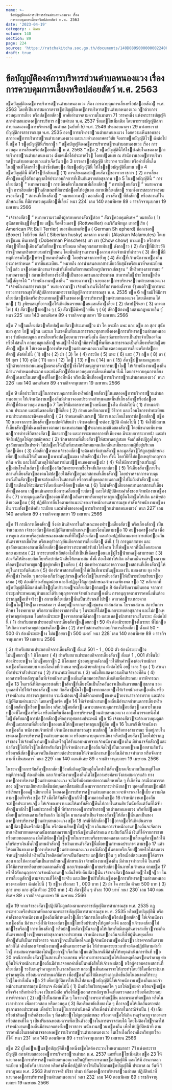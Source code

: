 ```yaml
---
name: >-
  ข้อบัญญัติองค์การบริหารส่วนตําบลหนองแวง เรื่อง
  การควบคุมการเลี้ยงหรือปล่อยสัตว์ พ.ศ. 2563
date: '2023-04-19'
category: ง พิเศษ
volume: 140
section: 89
page: 224
source: 'https://ratchakitcha.soc.go.th/documents/140D089S0000000022400.pdf'
draft: true
---
```


# ข้อบัญญัติองค์การบริหารส่วนตําบลหนองแวง เรื่อง การควบคุมการเลี้ยงหรือปล่อยสัตว์ พ.ศ. 2563

ขอบัญญัติองคการบริหารสวนตําบลหนองแวง เรื่อง การควบคุมการเลี้ยงหรือปลอยสัตว พ.ศ. 2563 โดยที่เป็นการสมควรตราขอบัญญัติองคการบริหารสวนตําบลหนองแวง วาด้วยการควบคุมการเลี้ยง หรือปลอยสัตว อาศัยอํานาจตามความในมาตรา 71 วรรคหนึ่ง แห่งพระราชบัญญัติสภาตําบลและองคการบริหาร สวนตําบล พ.ศ. 2537 ซึ่งแกไขเพิ่มเติม โดยพระราชบัญญัติสภาตําบลและองคการบริหารสวนตําบล (ฉบับที่ 5) พ.ศ. 2546 ประกอบมาตรา 29 แห่งพระราชบัญญัติการสาธารณสุข พ.ศ. 2535 องคการบริหารสวนตําบลหนองแวง โดยความเห็นชอบของสภาองคการบริหารสวนตําบลหนองแวง และนายอําเภอเกษตรวิสัย จึงตราขอบัญญัติไว ดังต่อไปนี้ ขอ 1 ขอบัญญัตินี้เรียกวา “ ขอบัญญัติองคการบริหารสวนตําบลหนองแวง เรื่อง การควบคุม การเลี้ยงหรือปลอยสัตว พ.ศ. 2563 ” ขอ 2 ขอบัญญัตินี้ให้ใชบังคับในเขตองคการบริหารสวนตําบลหนองแวง ตั้งแต่เมื่อได้ประกาศไว โดยเปดเผย ณ สํานักงานองคการบริหารสวนตําบลหนองแวงแล้วเจ็ดวัน ขอ 3 บรรดาขอบัญญัติ ประกาศ ระเบียบ หรือคําสั่งอื่นใดในสวนที่ได้ตราไวแล้วซึ่งขัดแยง กับขอบัญญัตินี้ ให้ใชขอบัญญัตินี้แทน ขอ 4 ขอบัญญัตินี้ มิให้ใชบังคับแก ( 1) การเลี้ยงและปลอยสัตวของทางราชการ ( 2) การเลี้ยงสัตวของผู้ได้รับอนุญาตให้ประกอบกิจการที่เป็นอันตรายต่อสุขภาพ ขอ 5 ในขอบัญญัตินี้ “ การเลี้ยงสัตว ” หมายความวา การเลี้ยงสัตวในสถานที่เลี้ยงสัตว “ การปลอยสัตว ” หมายความวา การเลี้ยงสัตวในลักษณะที่มีการปลอยให้อยู่นอก สถานที่เลี้ยงสัตว รวมทั้งการสละการครอบครองสัตว “ สถานที่เลี้ยงสัตว ” หมายความวา คอกสัตว กรงสัตว ที่ขังสัตว หรือสถานที่ในลักษณะอื่น ที่มีการควบคุมสัตวที่เลี้ยง ้ หนา 224 ่ เลม 140 ตอนพิเศษ 89 ง ราชกิจจานุเบกษา 19 เมษายน 2566

“ เจ้าของสัตว ” หมายความรวมถึงผู้ครอบครองสัตวด้วย “ สัตวควบคุมพิเศษ ” หมายถึง ( 1) สุนัขสายพันธุที่ดุราย เชน ร็อตไวเลอร (Rottweiller) อเมริกันพิทบูล เทอรเรีย ( American Pit Bull Terrier) เยอรมันเชพเพิรด ( German Sh epherd) บ็อกเซอร (Boxer) ไซบีเรียน ฮัสกี้ ( Siberian husky) อลาสกา มาลามิว (Alaskan Malamutes) โดเบอรแมน พินเชอร (Doberman Pinschers) เชา เชา (Chow chow) บางแกว หรือสายพันธุที่ใกลเคียงกันกับที่กลาวมาทั้งหมด หรือลูกผสมสายพันธุ ดังกลาว ( 2) สัตวที่มีประวัติทํารายคนหรือพยายามทํารายคน โดยมีหลักฐานการแจงความ ต่อเจ้าหน้าที่ตํารวจ ( 3) สัตวที่มีพฤติกรรมไลลาทํารายคนหรือสัตว โดยปราศจากการยั่วยุ ( 4) สัตวที่เจ้าพนักงานทองถิ่นประกาศกําหนด “ การขึ้นทะเบียน ” หมายถึง การนําเสนอเอกสารเกี่ยวกับสุนัขหรือแมวที่จดทะเบียนไวแล้ว แจงต่อพนักงานเจ้าหน้าที่เพื่อบันทึกรายละเอียดรูปพรรณสัณฐาน “ ที่หรือทางสาธารณะ ” หมายความวา สถานที่หรือทางซึ่งมิใชเป็นของเอกชนและประชาชน สามารถใชประโยชนหรือใชสัญจรได้ “ เจ้าพนักงานทองถิ่น ” หมายความวา นายกองคการบริหารสวนตําบลหนองแวง “ เจ้าพนักงานสาธารณสุข ” หมายความวา เจ้าพนักงานซึ่งได้รับการแต่งตั้งจาก รัฐมนตรีวาการกระทรวงสาธารณสุขให้ปฏิบัติการตามพระราชบัญญัติการสาธารณสุข พ.ศ. 2535 ขอ 6 หามมิให้มีการเลี้ยงสัตวชนิดหรือประเภทเหลานี้ในเขตองคการบริหารสวนตําบลหนองแวง โดยเด็ดขาด ได้แก ( 1) งูพิษและงูที่อาจกอให้เกิดอันตรายแกคนและสัตวเลี้ยง ( 2) ปลาปรันยา ( 3) คางคกไฟ ( 4) สัตวดุรายตาง ๆ ( 5) สัตวมีพิษรายอื่น ๆ ( 6) สัตวต้องหามตามกฎหมายอื่น ๆ ้ หนา 225 ่ เลม 140 ตอนพิเศษ 89 ง ราชกิจจานุเบกษา 19 เมษายน 2566

ขอ 7 หามเลี้ยงสัตวหรือปลอยสัตวประเภทชาง ม้า โค กระบือ แพะ แกะ ลอ ลา สุกร สุนัข แมว สุกร ไก หาน และนก ในเขตพื้นที่ถนนสาธารณะทุกสายซึ่งองคการบริหารสวนตําบลหนองแวง รับผิดชอบดูแล การเลี้ยงหรือปลอยตามวรรคหนึ่งนั้น คือกรณีกระทําการเป็นประจําเป็นอาจิณ หรือไม่สนใจ ควบคุมดูแลสัตวจนเขาใจได้วามีการใชพื้นที่ถนนสาธารณะเป็นที่เลี้ยงหรือปลอยสัตว ขอ 8 ให้เขตองคการบริหารสวนตําบลหนองแวงเป็นเขตควบคุมการเลี้ยงหรือปลอยสัตว ดังต่อไปนี้ ( 1) ชาง ( 2) ม้า ( 3) โค ( 4) กระบือ ( 5) แพะ ( 6) แกะ ( 7) ลอ ( 8) ลา ( 9) สุกร ( 10) สุนัข ( 11) แมว ( 12) ไก ( 13) หาน ( 14) นก ( 15) สัตวปาตามกฎหมายวาด้วยการสงวนและคุมครองสัตวปาซึ่งได้รับอนุญาตจากกรมปาไม ให้เจ้าพนักงานทองถิ่นมีอํานาจกําหนดประเภท และชนิดสัตวที่ต้องควบคุมการเลี้ยงเพิ่มเติม ทั้งนี้ โดยอาจควบคุมการเลี้ยงสัตวเฉพาะในเขตทองที่ใดทองที่หนึ่ง หรือเต็มพื้นที่องคการบริหารสวนตําบลหนองแวง ้ หนา 226 ่ เลม 140 ตอนพิเศษ 89 ง ราชกิจจานุเบกษา 19 เมษายน 2566

ขอ 9 เพื่อประโยชนในการควบคุมการเลี้ยงหรือปลอยสัตวในเขตองคการบริหารสวนตําบลหนองแวง ให้เจ้าพนักงานทองถิ่นมีอํานาจออกประกาศกําหนดเขตพื้นที่เลี้ยงสัตวหรือปลอยสัตวที่ต้องควบคุม ตามขอ 7 โดยให้มีมาตรการอยางหนึ่งอยางใด ดังต่อไปนี้ ( 1) กําหนดจํานวน ประเภท และชนิดของสัตวที่เลี้ยง ( 2) กําหนดหลักเกณฑ วิธีการ และเงื่อนไขการทําทะเบียนตามประเภทและชนิดของสัตว ( 3) กําหนดหลักเกณฑ วิธีการ และเงื่อนไขการปลอยสัตว ขอ 10 นอกจากการเลี้ยงสัตวตามปกติวิสัยแล้ว เจ้าของสัตวจะต้องปฏิบัติ ดังต่อไปนี้ ( 1) จัดให้มีสถานที่เลี้ยงสัตวที่มั่นคงแข็งแรงตามความเหมาะสมแกประเภทและชนิดของสัตว โดยมีขนาดเพียงพอแกการดํารงชีวิตของสัตว มีแสงสวาง และการระบายอากาศที่เพียงพอ มีระบบการระบายน้ํา และกําจัดสิ่งปฏิกูลให้ถูกสุขลักษณะ ( 2) รักษาสถานที่เลี้ยงสัตวให้สะอาดอยู่เสมอ จัดเก็บสิ่งปฏิกูลให้ถูกสุขลักษณะเป็นประจํา ไม่ปลอยให้เป็นที่สะสมหมักหมมจนเกิดกลิ่นเหม็นรบกวนผู้ที่อยู่บริเวณใกลเคียง ( 3) เมื่อสัตวตายลงเจ้าของสัตวจะต้องกําจัดซากสัตว และมูลสัตวให้ถูกสุขลักษณะ เพื่อปองกันมิให้เป็นแหลงเพาะพันธุแมลง หรือสัตวนําโรค ทั้งนี้ โดยวิธีที่ไม่กอเหตุรําคาญจากกลิ่น ควัน และไม่เป็นเหตุให้เกิดการปนเปอนของแหลงน้ํา ( 4) จัดให้มีการสรางเสริมภูมิคุมกันโรคในสัตว เพื่อปองกันอันตรายจากเชื้อโรคที่เกิดจากสัตว ( 5) ให้เลี้ยงสัตวภายในสถานที่เลี้ยงสัตวของตนไม่ปลอยให้สัตวอยู่นอกสถานที่เลี้ยงสัตว โดยปราศจากการควบคุม กรณีเป็นสัตวดุรายจะต้องเลี้ยงในสถานที่ หรือกรงที่บุคคลภายนอกเขาไปไม่ถึงตัวสัตว และมีปายเตือนให้ระมัดระวังโดยสังเกตได้อยางชัดเจน ( 6) ไม่นําสัตวเลี้ยงออกมานอกสถานที่เลี้ยงสัตวของตน เวนแต่เฉพาะเพื่อการเคลื่อนยายสัตว และได้ปฏิบัติตามคําสั่งของเจ้าพนักงานทองถิ่น ( 7) ควบคุมดูแลสัตวของตนมิให้กออันตรายหรือเหตุรําคาญแกผู้อื่นไม่กอให้เกิด มลพิษต่อสิ่งแวดลอม ( 8) ปฏิบัติการอื่นใดตามคําแนะนําของเจ้าพนักงานสาธารณสุข คําสั่งเจ้าพนักงานทองถิ่น รวมทั้งขอบังคับ ระเบียบ และคําสั่งขององคการบริหารสวนตําบลหนองแวง ้ หนา 227 ่ เลม 140 ตอนพิเศษ 89 ง ราชกิจจานุเบกษา 19 เมษายน 2566

ขอ 11 กรณีการเลี้ยงสัตว ซึ่งดําเนินกิจการในลักษณะของฟารมเลี้ยงสัตว หรือเลี้ยงสัตว เป็นจํานวนมาก เจ้าของสัตวต้องปฏิบัติตามหลักเกณฑและเงื่อนไขตามขอ 10 อยางเครงครัด เพื่อการดูแล สภาพหรือสุขลักษณะของสถานที่ที่ใชเลี้ยงสัตว และต้องปฏิบัติตามมาตรการเพื่อปองกันอันตรายจากเชื้อโรค หรือเหตุรําคาญอันเกิดจากการเลี้ยงสัตว ดังนี้ ( 1) การดูแลสภาพ และสุขลักษณะของสถานที่เลี้ยงสัตวต้องทํารางระบายน้ํารับน้ําโสโครก ไปให้พนจากที่นั้นโดยสะดวกและเหมาะสม ( 2) การระบายน้ําเสียต้องไม่ให้เป็นที่เดือดรอนแกผู้ใชน้ําแหลงสาธารณะ ( 3) ต้องจัดให้มีระบบกักเก็บหรือบําบัดน้ําเสียให้เหมาะสม ทั้งนี้ ต้องไม่ทําให้เกิด กลิ่นเหม็นจนสรางความเดือดรอนรําคาญแกผู้อยู่อาศัยขางเคียง ( 4) ต้องทําความสะอาดกวาดลางสถานที่เลี้ยงสัตวให้อยู่ในภาวะอันดีเสมอ ( 5) ต้องรักษาสถานที่อยาให้เป็นที่เพาะพันธุแมลงวัน แมลงสาบ ยุง หรือสัตวนําโรคอื่น ๆ และต้องเก็บวัสดุอุปกรณเครื่องใชในการเลี้ยงสัตวให้เป็นระเบียบเรียบรอยเสมอ ( 6) ต้องมีที่รองรับมูลฝอย และสิ่งปฏิกูลให้ถูกสุขลักษณะจํานวนเพียงพอ ขอ 12 หลังจากที่ขอบัญญัตินี้มีผลบังคับใชผู้ใดประสงคจะเลี้ยงสัตวตามขอ 8 ต้องได้รับความยินยอม จากการประชุมประชาคมหมู่บ้านและได้รับอนุญาตจากเจ้าพนักงานทองถิ่น การอนุญาตตามวรรคหนึ่งนั้นต้องปรากฏขอเท็จจริงวา สถานที่เลี้ยงสัตวนั้นเป็นบริเวณที่โปรง อากาศถายเทสะดวก มีตนไมให้รมเงาพอสมควร ตั้งอยู่หางจากแหลงชุมชน ศาสนสถาน โบราณสถาน สถาบันการศึกษา โรงพยาบาล หรือสถานที่ของราชการอื่น ๆ ในระยะที่ไม่สงผลกระทบต่อสุขภาพ และไม่กอเหตุรําคาญต่อชุมชน โดยต้องมีระยะหางจากสถานที่ดังกลาว และแหลงน้ําสาธารณะในระยะ ดังต่อไปนี้ ( 1) สําหรับสถานประกอบกิจการเลี้ยงสัตวนอยกวา 50 ตัว ต้องมีระยะหางในระยะ ที่ไม่กอให้เกิดความรําคาญต่อชุมชนใกลเคียง ( 2) สําหรับสถานประกอบกิจการเลี้ยงสัตว ตั้งแต่ 50 - 500 ตัว ต้องมีระยะหาง ไม่นอยกวา 500 เมตร ้ หนา 228 ่ เลม 140 ตอนพิเศษ 89 ง ราชกิจจานุเบกษา 19 เมษายน 2566

( 3) สําหรับสถานประกอบกิจการเลี้ยงสัตว ตั้งแต่ 501 - 1 , 000 ตัว ต้องมีระยะหาง ไม่นอยกวา 1 กิโลเมตร ( 4) สําหรับสถานประกอบกิจการเลี้ยงสัตว ตั้งแต่ 1 , 001 ตัวขึ้นไป ต้องมีระยะหาง ไม่นอยกวา 2 กิโลเมตร ผู้ขออนุญาตดังกลาวให้ยื่นคํารองต่อเจ้าพนักงานทองถิ่นตามแบบ และเงื่อนไขที่กําหนด พรอมด้วยหลักฐาน ดังต่อไปนี้ อยางละ 1 ชุด ( 1) สําเนาบัตรประจําตัวประชาชน ( 2) สําเนาทะเบียนบ้าน ( 3) หนังสือแสดงความเป็นเจ้าของที่ดิน ( 4) เอกสารหรือหลักฐานอื่นที่เจ้าพนักงานทองถิ่นเห็นสมควรเรียกเพิ่มเติมเพื่อประกอบ การพิจารณา ขอ 13 ในกรณีที่มีเหตุควรสงสัยวาสัตวที่เลี้ยงนั้นเป็นโรคอันอาจเป็นอันตรายแกสุขภาพ ของบุคคลทั่วไปให้เจ้าของสัตว แยก กักสัตวนั้นไวตางหากและแจงให้เจ้าพนักงานทองถิ่น หรือเจ้าพนักงาน สาธารณสุขทราบ รวมถึงต้องแจงให้สัตวแพทยของหนวยงานราชการทราบ และต้องปฏิบัติตามคําแนะนํา โดยเครงครัด ขอ 14 ให้เจ้าพนักงานทองถิ่นมีอํานาจกําหนดการเลี้ยงหรือปลอยสัตวหรือหามเลี้ยง หรือปลอยสัตว เฉพาะเขตควบคุมการปลอยสัตว เฉพาะในเขตทองที่ใดทองที่หนึ่ง หรือเต็มพื้นที่องคการบริหารสวนตําบลหนองแวง ความในวรรคหนึ่งไม่ใชบังคับแกการปลอยสัตวเพื่อการกุศลตามประเพณี ขอ 15 เจ้าของสัตวจะต้องควบคุมดูแลสัตวและสถานที่เลี้ยงสัตวของตนมิให้กอเหตุรําคาญแกผู้อื่น ขอ 16 ในกรณีที่เจ้าพนักงานทองถิ่น พนักงานเจ้าหน้าที่ เจ้าพนักงานสาธารณสุข พบสัตว ในที่หรือทางสาธารณะ ซึ่งอยู่ภายในเขตองคการบริหารสวนตําบลหนองแวง หรือเขตควบคุมการเลี้ยง หรือปลอยสัตวโดยไม่ปรากฏเจ้าของ ให้เจ้าพนักงานทองถิ่นหรือผู้ได้รับมอบหมายจากเจ้าพนักงานทองถิ่น มีอํานาจจับสัตวและนําสัตวไปกักไวในที่สําหรับสัตวที่เจ้าพนักงานทองถิ่นจัดไวเป็นเวลาอยางนอยสามสิบวัน หรือกรณีสัตวนั้นอาจเป็นอันตรายต่อประชาชนให้เจ้าพนักงานทองถิ่นมีอํานาจทําลาย หรือจัดการตามที่ เห็นสมควร ้ หนา 229 ่ เลม 140 ตอนพิเศษ 89 ง ราชกิจจานุเบกษา 19 เมษายน 2566

ในระหวางการจับสัตวหากสัตววิ่งหนีเกิดอุบัติเหตุอื่นใดทําให้สัตวบาดเจ็บหากเป็นเหตุที่โดยพฤติการณ ต้องเกิดขึ้น และเจ้าพนักงานทองถิ่นได้ใชความระมัดระวังตามสมควรแล้ว ทางองคการบริหารสวนตําบลหนองแวง จะไม่รับผิดชอบต่อความเสียหายใด ๆ ที่เกิดขึ้น กรณีตามวรรคสอง ถาความเสียหายเกิดขึ้นต่อบุคคลที่สามอันเนื่องมาจากการกระทําดังกลาว บุคคลที่สามยอมมีสิทธิเรียกรองคาเสียหายได้ โดยองคการบริหารสวนตําบลหนองแวงจะพิจารณาไลเบี้ย ความผิดตามขอเท็จจริง ขอ 17 เมื่อได้จับสัตวมากักไวตามความในขอ 16 เจ้าพนักงานทองถิ่นจะปดประกาศแจง ให้เจ้าของทราบและให้มารับสัตวคืนไปภายในสามสิบวันนับตั้งแต่วันที่ได้จับสัตวมากักไวโดยประกาศไวที่ ที่ทําการองคการบริหารสวนตําบลหนองแวง หรือที่เปดเผย เมื่อพนกําหนดสามสิบวันแล้ว ไม่มีผู้ใด มาแสดงตัวเป็นเจ้าของสัตวให้สัตวนั้นตกเป็นขององคการบริหารสวนตําบลหนองแวง ขอ 18 กรณีที่กักสัตวไวอาจกอให้เกิดอันตรายแกสัตวนั้นหรือสัตวอื่น หรือต้องเสียคาใชจาย เกินสมควรเจ้าพนักงานทองถิ่นจะจัดการขาย หรือขายทอดตลาดนั้นตามสมควรแกกรณีกอนถึงกําหนด สามสิบวันก็ได้ เงินที่ได้จากการขายหรือขายทอดตลาด เมื่อได้หักคาใชจายในการขายหรือขายทอดตลาด และคาเลี้ยงดูสัตวแล้วให้เก็บรักษาเงินนั้นไวแทนตัวสัตว ซึ่งเงินแทนตัวสัตวนี้เมื่อพนกําหนดประกาศ ตามขอ 17 แล้วให้ตกเป็นขององคการบริหารสวนตําบลหนองแวง กรณีสัตวนั้นตายหรือเจ็บปวยหรือไม่สมควรจําหนายต่อไป หรือเป็นโรคติดต่อที่อาจเป็นอันตราย แกสัตวอื่น ๆ หรือเมื่อสัตวแพทยได้ตรวจสอบ และให้ความเห็นเป็นลายลักษณอักษรแล้ว เจ้าพนักงานทองถิ่น มีอํานาจทําลายได้ ในกรณีมิได้มีการขายหรือขายทอดตลาดสัตว และเจ้าของสัตวมาขอรับสัตวคืนภายในกําหนด ตามขอ 17 หรือได้รับอนุญาตจากเจ้าพนักงานทองถิ่นให้รับคืนสัตวนั้น เจ้าของสัตวต้องเสียคาใชจาย ในการเลี้ยงดูสัตวตามจํานวนที่ได้จายจริง และเสียคาปรับให้แกองคการบริหารสวนตําบลหนองแวงตามอัตรา ดังต่อไปนี้ ( 1) ชาง เชือกละ 1 , 000 บาท ( 2) ม้า โค กระบือ ตัวละ 500 บาท ( 3) สุกร แพะ แกะ สุนัข ตัวละ 200 บาท ( 4) สัตวอื่น ๆ ตัวละ 100 บาท ้ หนา 230 ่ เลม 140 ตอนพิเศษ 89 ง ราชกิจจานุเบกษา 19 เมษายน 2566

ขอ 19 หากเจ้าของสัตวปฏิบัติไม่ถูกต้องตามพระราชบัญญัติการสาธารณสุข พ.ศ. 2535 กฎกระทรวงหรือประกาศที่ออกตามพระราชบัญญัติการสาธารณสุข พ. ศ. 2535 หรือขอบัญญัตินี้ หรือคําสั่งของเจ้าพนักงานทองถิ่นที่กําหนดไวเกี่ยวกับการเลี้ยงสัตวหรือปลอยสัตว ให้เจ้าพนักงานทองถิ่น มีอํานาจสั่งให้เจ้าของสัตวแกไขหรือปรับปรุงให้ถูกต้องได้ และถาเจ้าของสัตวไม่แกไขหรือถาการเลี้ยงสัตว หรือปลอยสัตวนั้นจะกอให้เกิดหรือมีเหตุอันควรสงสัยวาจะเกิดอันตรายอยางรายแรงต่อสุขภาพของประชาชน เจ้าพนักงานทองถิ่นจะสั่งให้ผู้นั้นหยุดเลี้ยงสัตวทันทีเป็นการชั่วคราว จนกวาจะเป็นที่พอใจแกเจ้าพนักงานทองถิ่นวา ปราศจากอันตรายแล้วก็ได้ คําสั่งของเจ้าพนักงานทองถิ่นตามวรรคหนึ่ง ให้กําหนดระยะเวลาที่จะต้องปฏิบัติตามคําสั่งไว ตามสมควรแต่ต้องไม่นอยกวาเจ็ดวันเวนแต่เป็นกรณีมีคําสั่งให้หยุดดําเนินการทันที ขอ 20 กรณีการเลี้ยงสัตวในสถานที่ของเอกชน หรือทางสาธารณะกอให้เกิดเหตุเดือดรอนรําคาญ ต่อผู้อื่นให้เจ้าพนักงานทองถิ่นมีอํานาจออกคําสั่งเป็นหนังสือให้เจ้าของสัตว หรือผู้ครอบครองสถานที่เลี้ยงสัตว ระงับเหตุรําคาญภายในเวลาอันควร และถาเห็นสมควรจะให้กระทําโดยวิธีใดเพื่อระงับเหตุรําคาญนั้น หรือสมควรกําหนดวิธีการ เพื่อปองกันมิให้มีเหตุรําคาญเกิดขึ้นอีกในอนาคตให้ระบุไวในคําสั่งนั้น ขอ 21 เพื่อปฏิบัติการให้เป็นไปตามขอบัญญัตินี้ให้เจ้าพนักงานทองถิ่นและเจ้าพนักงานสาธารณสุข มีอํานาจ ดังต่อไปนี้ ( 1) มีหนังสือเรียกบุคคลใด ๆ มาให้ถอยคํา หรือแจงขอเท็จจริง หรือทําคําชี้แจง เป็นหนังสือ หรือให้สงเอกสารหลักฐานใดเพื่อตรวจสอบ หรือเพื่อประกอบการพิจารณา ( 2) เขาไปในสถานที่ใด ๆ ในระหวางพระอาทิตยขึ้น และพระอาทิตยตก หรือในเวลาทําการ เพื่อตรวจสอบ หรือควบคุม ( 3) ยึดหรืออายัดสิ่งของใด ๆ ที่อาจกอให้เกิดอันตรายต่อสุขภาพของประชาชน เพื่อประโยชนในการดําเนินคดี หรือเพื่อนําไปทําลายในกรณีจําเป็น ( 4) เก็บหรือนําสินคาหรือสิ่งของใด ๆ ที่สงสัยวาไม่ถูกสุขลักษณะ หรืออาจกอให้เกิด เหตุรําคาญจากอาคาร หรือสถานที่ใด ๆ เป็นปริมาณพอสมควรเพื่อเป็นตัวอยางในการตรวจสอบได้ โดยไม่ต้องใชราคาให้เจ้าพนักงานทองถิ่นมีอํานาจแต่งตั้งขาราชการ พนักงานสวนทองถิ่น เพื่อให้ปฏิบัติหน้าที่ ตามวรรคหนึ่งในเขตอํานาจขององคการบริหารสวนตําบลหนองแวง ในเรื่องใดเรื่องหนึ่งหรือทุกเรื่องก็ได้ ้ หนา 231 ่ เลม 140 ตอนพิเศษ 89 ง ราชกิจจานุเบกษา 19 เมษายน 2566

ขอ 22 ผู้ใดฝาฝนขอบัญญัตินี้ขอหนึ่งขอใดต้องระวางโทษตามมาตรา 71 แห่งพระราชบัญญัติ สภาตําบลและองคการบริหารสวนตําบล พ.ศ. 2537 และที่แกไขเพิ่มเติม ขอ 23 ให้นายกองคการบริหารสวนตําบลหนองแวงเป็นผู้รักษาการตามขอบัญญัตินี้ และให้มี อํานาจออกระเบียบ ขอบังคับ ประกาศ หรือคําสั่งเพื่อปฏิบัติการให้เป็นไปตามขอบัญญัตินี้ ประกาศ ณ วันที่ 1 กรกฎาคม พ.ศ. 2563 สิบตํารวจตรี ปรีชา ปามา ปลัดองคการบริหารสวนตําบล ปฏิบัติหน้าที่ นายกองคการบริหารสวนตําบลหนองแวง ้ หนา 232 ่ เลม 140 ตอนพิเศษ 89 ง ราชกิจจานุเบกษา 19 เมษายน 2566
